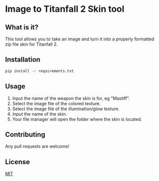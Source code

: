 # Image to Titanfall 2 Skin tool

## What is it?

This tool allows you to take an image and turn it into a properly formatted zip file skin for Titanfall 2.

## Installation

```bash
pip install -r requirements.txt
```

## Usage

1. Input the name of the weapon the skin is for, eg "Mastiff".
2. Select the image file of the colored texture.
3. Select the image file of the illumination/glow texture.
4. Input the name of the skin.
5. Your file manager will open the folder where the skin is located.

## Contributing

Any pull requests are welcome!

## License

[MIT](https://choosealicense.com/licenses/mit/)